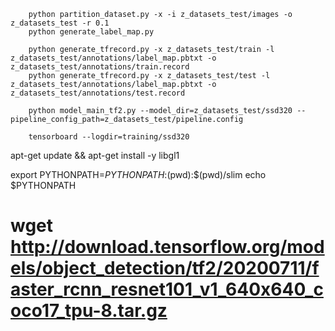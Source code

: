 ```
    python partition_dataset.py -x -i z_datasets_test/images -o z_datasets_test -r 0.1
    python generate_label_map.py

    python generate_tfrecord.py -x z_datasets_test/train -l z_datasets_test/annotations/label_map.pbtxt -o z_datasets_test/annotations/train.record
    python generate_tfrecord.py -x z_datasets_test/test -l z_datasets_test/annotations/label_map.pbtxt -o z_datasets_test/annotations/test.record

    python model_main_tf2.py --model_dir=z_datasets_test/ssd320 --pipeline_config_path=z_datasets_test/pipeline.config

    tensorboard --logdir=training/ssd320 

```
apt-get update && apt-get install -y libgl1

export PYTHONPATH=$PYTHONPATH:$(pwd):$(pwd)/slim
echo $PYTHONPATH
# wget http://download.tensorflow.org/models/object_detection/tf2/20200711/faster_rcnn_resnet101_v1_640x640_coco17_tpu-8.tar.gz

